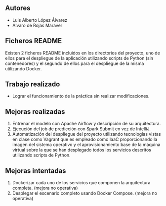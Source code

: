 ## Autores
 * Luis Alberto López Álvarez
 * Álvaro de Rojas Maraver

## Ficheros README
Existen 2 ficheros README incluidos en los directorios del proyecto, uno de ellos para el despliegue de la aplicación utilizando scripts de Python (sin contenedores) y el segundo de ellos para el despliegue de la misma utilizando Docker.

## Trabajo realizado
- Lograr el funcionamiento de la práctica sin realizar modificaciones.

## Mejoras realizadas
1. Entrenar el modelo con Apache Airflow y descripción de su arquitectura.
2. Ejecución del job de predicción con Spark Submit en vez de IntelliJ.
3. Automatización del despliegue del proyecto utilizando tecnologías vistas en clase como Vagrant que es empleado como IaaC proporcionando la imagen del sistema operativo y el aprovisionamiento base de la máquina virtual sobre la que se han desplegado todos los servicios descritos utilizando scripts de Python.

## Mejoras intentadas
1. Dockerizar cada uno de los servicios que componen la arquitectura completa. (mejora no operativa)
2. Desplegar el escenario completo usando Docker Compose. (mejora no operativa)
